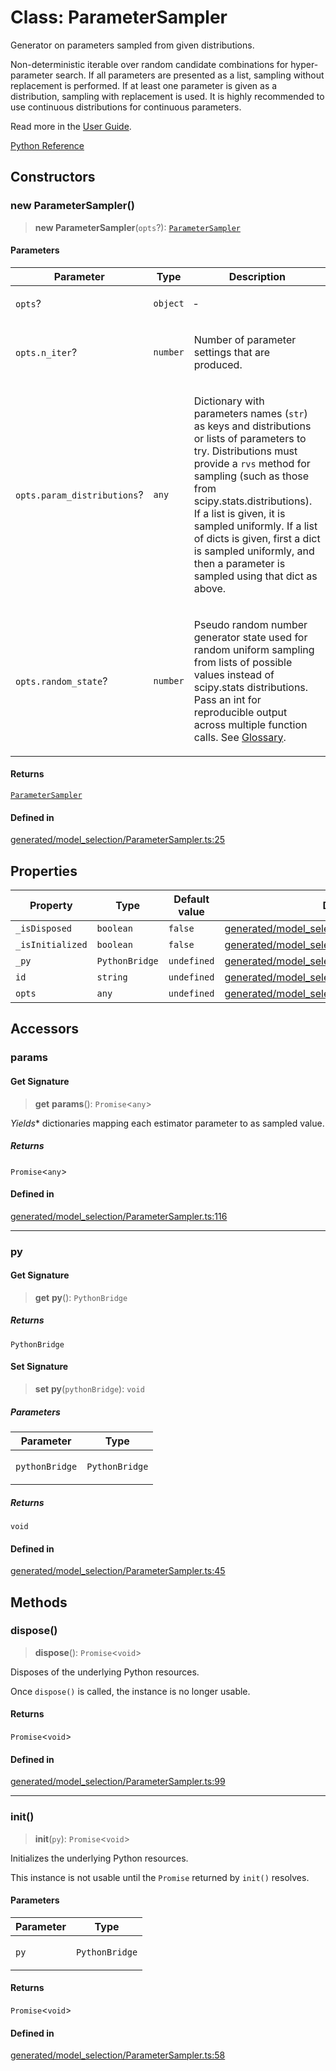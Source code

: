 # Class: ParameterSampler

Generator on parameters sampled from given distributions.

Non-deterministic iterable over random candidate combinations for hyper- parameter search. If all parameters are presented as a list, sampling without replacement is performed. If at least one parameter is given as a distribution, sampling with replacement is used. It is highly recommended to use continuous distributions for continuous parameters.

Read more in the [User Guide](https://scikit-learn.org/stable/modules/generated/../grid_search.html#grid-search).

[Python Reference](https://scikit-learn.org/stable/modules/generated/sklearn.model_selection.ParameterSampler.html)

## Constructors

### new ParameterSampler()

> **new ParameterSampler**(`opts`?): [`ParameterSampler`](ParameterSampler.md)

#### Parameters

<table>
<thead>
<tr>
<th>Parameter</th>
<th>Type</th>
<th>Description</th>
</tr>
</thead>
<tbody>
<tr>
<td>

`opts`?

</td>
<td>

`object`

</td>
<td>

&hyphen;

</td>
</tr>
<tr>
<td>

`opts.n_iter`?

</td>
<td>

`number`

</td>
<td>

Number of parameter settings that are produced.

</td>
</tr>
<tr>
<td>

`opts.param_distributions`?

</td>
<td>

`any`

</td>
<td>

Dictionary with parameters names (`str`) as keys and distributions or lists of parameters to try. Distributions must provide a `rvs` method for sampling (such as those from scipy.stats.distributions). If a list is given, it is sampled uniformly. If a list of dicts is given, first a dict is sampled uniformly, and then a parameter is sampled using that dict as above.

</td>
</tr>
<tr>
<td>

`opts.random_state`?

</td>
<td>

`number`

</td>
<td>

Pseudo random number generator state used for random uniform sampling from lists of possible values instead of scipy.stats distributions. Pass an int for reproducible output across multiple function calls. See [Glossary](https://scikit-learn.org/stable/modules/generated/../../glossary.html#term-random_state).

</td>
</tr>
</tbody>
</table>

#### Returns

[`ParameterSampler`](ParameterSampler.md)

#### Defined in

[generated/model\_selection/ParameterSampler.ts:25](https://github.com/transitive-bullshit/scikit-learn-ts/blob/d136d90c5cb653f22204ec450ae61706606a5b96/packages/sklearn/src/generated/model_selection/ParameterSampler.ts#L25)

## Properties

| Property | Type | Default value | Defined in |
| ------ | ------ | ------ | ------ |
| `_isDisposed` | `boolean` | `false` | [generated/model\_selection/ParameterSampler.ts:23](https://github.com/transitive-bullshit/scikit-learn-ts/blob/d136d90c5cb653f22204ec450ae61706606a5b96/packages/sklearn/src/generated/model_selection/ParameterSampler.ts#L23) |
| `_isInitialized` | `boolean` | `false` | [generated/model\_selection/ParameterSampler.ts:22](https://github.com/transitive-bullshit/scikit-learn-ts/blob/d136d90c5cb653f22204ec450ae61706606a5b96/packages/sklearn/src/generated/model_selection/ParameterSampler.ts#L22) |
| `_py` | `PythonBridge` | `undefined` | [generated/model\_selection/ParameterSampler.ts:21](https://github.com/transitive-bullshit/scikit-learn-ts/blob/d136d90c5cb653f22204ec450ae61706606a5b96/packages/sklearn/src/generated/model_selection/ParameterSampler.ts#L21) |
| `id` | `string` | `undefined` | [generated/model\_selection/ParameterSampler.ts:18](https://github.com/transitive-bullshit/scikit-learn-ts/blob/d136d90c5cb653f22204ec450ae61706606a5b96/packages/sklearn/src/generated/model_selection/ParameterSampler.ts#L18) |
| `opts` | `any` | `undefined` | [generated/model\_selection/ParameterSampler.ts:19](https://github.com/transitive-bullshit/scikit-learn-ts/blob/d136d90c5cb653f22204ec450ae61706606a5b96/packages/sklearn/src/generated/model_selection/ParameterSampler.ts#L19) |

## Accessors

### params

#### Get Signature

> **get** **params**(): `Promise`\<`any`\>

*Yields** dictionaries mapping each estimator parameter to as sampled value.

##### Returns

`Promise`\<`any`\>

#### Defined in

[generated/model\_selection/ParameterSampler.ts:116](https://github.com/transitive-bullshit/scikit-learn-ts/blob/d136d90c5cb653f22204ec450ae61706606a5b96/packages/sklearn/src/generated/model_selection/ParameterSampler.ts#L116)

***

### py

#### Get Signature

> **get** **py**(): `PythonBridge`

##### Returns

`PythonBridge`

#### Set Signature

> **set** **py**(`pythonBridge`): `void`

##### Parameters

<table>
<thead>
<tr>
<th>Parameter</th>
<th>Type</th>
</tr>
</thead>
<tbody>
<tr>
<td>

`pythonBridge`

</td>
<td>

`PythonBridge`

</td>
</tr>
</tbody>
</table>

##### Returns

`void`

#### Defined in

[generated/model\_selection/ParameterSampler.ts:45](https://github.com/transitive-bullshit/scikit-learn-ts/blob/d136d90c5cb653f22204ec450ae61706606a5b96/packages/sklearn/src/generated/model_selection/ParameterSampler.ts#L45)

## Methods

### dispose()

> **dispose**(): `Promise`\<`void`\>

Disposes of the underlying Python resources.

Once `dispose()` is called, the instance is no longer usable.

#### Returns

`Promise`\<`void`\>

#### Defined in

[generated/model\_selection/ParameterSampler.ts:99](https://github.com/transitive-bullshit/scikit-learn-ts/blob/d136d90c5cb653f22204ec450ae61706606a5b96/packages/sklearn/src/generated/model_selection/ParameterSampler.ts#L99)

***

### init()

> **init**(`py`): `Promise`\<`void`\>

Initializes the underlying Python resources.

This instance is not usable until the `Promise` returned by `init()` resolves.

#### Parameters

<table>
<thead>
<tr>
<th>Parameter</th>
<th>Type</th>
</tr>
</thead>
<tbody>
<tr>
<td>

`py`

</td>
<td>

`PythonBridge`

</td>
</tr>
</tbody>
</table>

#### Returns

`Promise`\<`void`\>

#### Defined in

[generated/model\_selection/ParameterSampler.ts:58](https://github.com/transitive-bullshit/scikit-learn-ts/blob/d136d90c5cb653f22204ec450ae61706606a5b96/packages/sklearn/src/generated/model_selection/ParameterSampler.ts#L58)
